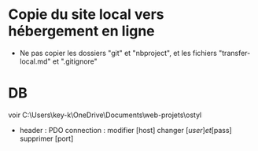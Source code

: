 # ###############################################
# Copie du site local vers hébergement en ligne

- Ne pas copier les dossiers "git" et "nbproject", et les fichiers "transfer-local.md" et ".gitignore"

# DB #
voir C:\Users\key-k\OneDrive\Documents\web-projets\ostyl

- header : PDO connection : 
        modifier [host]
        changer [$user] et [$pass]
        supprimer [port]